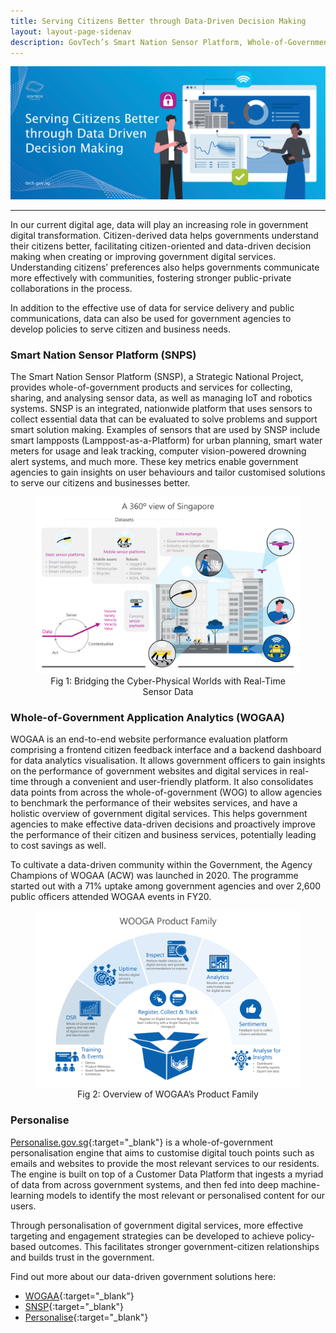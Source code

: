 ```yaml
---
title: Serving Citizens Better through Data-Driven Decision Making
layout: layout-page-sidenav
description: GovTech’s Smart Nation Sensor Platform, Whole-of-Government Application Analytics and Personalise tech enable us to serve our citizens and businesses with data-driven solutions.
---
```


![Serving Citizens Better through Data-Driven Decision Making](/assets/img/digital-transformation/Serving_Citizens_Better_through_Data_Driven_Decision_Making_Banner.png)

---

In our current digital age, data will play an increasing role in government digital transformation. Citizen-derived data helps governments understand their citizens better, facilitating citizen-oriented and data-driven decision making when creating or improving government digital services. Understanding citizens’ preferences also helps governments communicate more effectively with communities, fostering stronger public-private collaborations in the process. 

In addition to the effective use of data for service delivery and public communications, data can also be used for government agencies to develop policies to serve citizen and business needs. 

### Smart Nation Sensor Platform (SNPS)

The Smart Nation Sensor Platform (SNSP), a Strategic National Project, provides whole-of-government products and services for collecting, sharing, and analysing sensor data, as well as managing IoT and robotics systems. SNSP is an integrated, nationwide platform that uses sensors to collect essential data that can be evaluated to solve problems and support smart solution making. Examples of sensors that are used by SNSP include smart lampposts (Lamppost-as-a-Platform) for urban planning, smart water meters for usage and leak tracking, computer vision-powered drowning alert systems, and much more. These key metrics enable government agencies to gain insights on user behaviours and tailor customised solutions to serve our citizens and businesses better. 

<figure style="text-align: center">
  <img
    src="/assets/img/digital-transformation/Fig_1_Serving.png" 
    alt="Fig 1: Bridging the Cyber-Physical Worlds with Real-Time Sensor Data"
  />
  <figcaption>Fig 1: Bridging the Cyber-Physical Worlds with Real-Time Sensor Data</figcaption>
</figure>

### Whole-of-Government Application Analytics (WOGAA)

WOGAA is an end-to-end website performance evaluation platform comprising a frontend citizen feedback interface and a backend dashboard for data analytics visualisation. It allows government officers to gain insights on the performance of government websites and digital services in real-time through a convenient and user-friendly platform. It also consolidates data points from across the whole-of-government (WOG) to allow agencies to benchmark the performance of their websites services, and have a holistic overview of government digital services. This helps government agencies to make effective data-driven decisions and proactively improve the performance of their citizen and business services, potentially leading to cost savings as well.

To cultivate a data-driven community within the Government, the Agency Champions of WOGAA (ACW) was launched in 2020. The programme started out with a 71% uptake among government agencies and over 2,600 public officers attended WOGAA events in FY20.

<figure style="text-align: center">
  <img
    src="/assets/img/digital-transformation/Fig_2_Serving.png" 
    alt="Fig 2: Overview of WOGAA’s Product Family"
  />
  <figcaption>Fig 2: Overview of WOGAA’s Product Family</figcaption>
</figure>

### Personalise 

[Personalise.gov.sg](https://personalise.gov.sg/){:target="_blank"} is a whole-of-government personalisation engine that aims to customise digital touch points such as emails and websites to provide the most relevant services to our residents. The engine is built on top of a Customer Data Platform that ingests a myriad of data from across government systems, and then fed into deep machine-learning models to identify the most relevant or personalised content for our users.

Through personalisation of government digital services, more effective targeting and engagement strategies can be developed to achieve policy-based outcomes. This facilitates stronger government-citizen relationships and builds trust in the government.

Find out more about our data-driven government solutions here:
*	[WOGAA](https://www.developer.tech.gov.sg/products/categories/analytics/wogaa/overview.html){:target="_blank"}
*	[SNSP](https://www.developer.tech.gov.sg/products/categories/sensor-platforms-and-internet-of-things/){:target="_blank"}
*	[Personalise](https://www.developer.tech.gov.sg/products/categories/analytics/personalise/overview.html){:target="_blank"}

